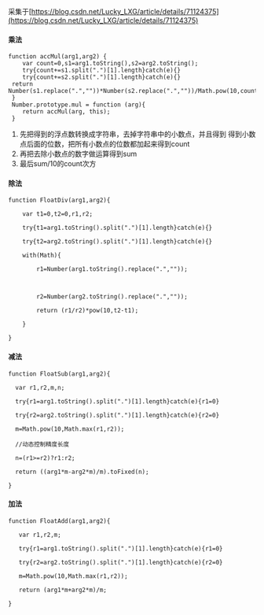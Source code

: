 采集于[https://blog.csdn.net/Lucky_LXG/article/details/71124375](https://blog.csdn.net/Lucky_LXG/article/details/71124375)


#### 乘法 ####
	function accMul(arg1,arg2) {
	 	var count=0,s1=arg1.toString(),s2=arg2.toString();   
	 	try{count+=s1.split(".")[1].length}catch(e){}      
	 	try{count+=s2.split(".")[1].length}catch(e){}
	 return Number(s1.replace(".",""))*Number(s2.replace(".",""))/Math.pow(10,count) 
	 }
	 Number.prototype.mul = function (arg){     
	 	return accMul(arg, this); 
	 }

1. 先把得到的浮点数转换成字符串，去掉字符串中的小数点，并且得到
   得到小数点后面的位数，把所有小数点的位数都加起来得到count
2. 再把去除小数点的数字做运算得到sum
3. 最后sum/10的count次方



#### 除法 ####

	 
	function FloatDiv(arg1,arg2){   
 
        var t1=0,t2=0,r1,r2;   
 
        try{t1=arg1.toString().split(".")[1].length}catch(e){}   
 
        try{t2=arg2.toString().split(".")[1].length}catch(e){}   
 
        with(Math){   
 
            r1=Number(arg1.toString().replace(".",""));
 
   
 
            r2=Number(arg2.toString().replace(".",""));   
 
            return (r1/r2)*pow(10,t2-t1);   
 
        }   
 
  	}


#### 减法 ####


	 
 	function FloatSub(arg1,arg2){  
 
      var r1,r2,m,n;  
 
      try{r1=arg1.toString().split(".")[1].length}catch(e){r1=0}  
 
      try{r2=arg2.toString().split(".")[1].length}catch(e){r2=0}  
 
      m=Math.pow(10,Math.max(r1,r2));  
 
      //动态控制精度长度  
 
      n=(r1>=r2)?r1:r2;  
 
      return ((arg1*m-arg2*m)/m).toFixed(n);  
 
  	}  

#### 加法 ####


	 
 	function FloatAdd(arg1,arg2){  
 
       var r1,r2,m;  
 
       try{r1=arg1.toString().split(".")[1].length}catch(e){r1=0}  
 
       try{r2=arg2.toString().split(".")[1].length}catch(e){r2=0}  
 
       m=Math.pow(10,Math.max(r1,r2));  
 
       return (arg1*m+arg2*m)/m;  
 
  	}  

 

 



